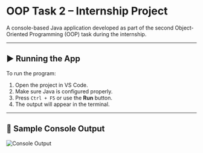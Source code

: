 # OOP Task 2 – Internship Project

A console-based Java application developed as part of the second Object-Oriented Programming (OOP) task during the internship.

---

## ▶️ Running the App

To run the program:

1. Open the project in VS Code.
2. Make sure Java is configured properly.
3. Press `Ctrl + F5` or use the **Run** button.
4. The output will appear in the terminal.

---

## 📸 Sample Console Output

![Console Output](./assets/output.png)

